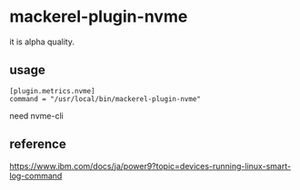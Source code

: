 # mackerel-plugin-nvme

it is alpha quality.

## usage

```
[plugin.metrics.nvme]
command = "/usr/local/bin/mackerel-plugin-nvme"
```

need nvme-cli

## reference

https://www.ibm.com/docs/ja/power9?topic=devices-running-linux-smart-log-command

